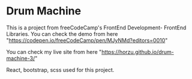 # Drum Machine

This is a project from freeCodeCamp's FrontEnd Development- FrontEnd Libraries. You can check the demo from here "https://codepen.io/freeCodeCamp/pen/MJyNMd?editors=0010"

You can check my live site from here "https://horzu.github.io/drum-machine-3/"

React, bootstrap, scss used for this project.
